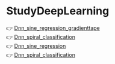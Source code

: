 # StudyDeepLearning
👉 [Dnn_sine_regression_gradienttape](https://github.com/Juyoung4/StudyDeepLearning/blob/master/Dnn_sine_regression_gradienttape.ipynb)<br>
👉 [Dnn_spiral_classification](https://github.com/Juyoung4/StudyDeepLearning/blob/master/Dnn_spiral_classification_gradienttape.ipynb)<br>
👉 [Dnn_sine_regression](https://github.com/Juyoung4/StudyDeepLearning/blob/master/Dnn_sine_regression_keras.ipynb)<br>
👉 [Dnn_spiral_classification](https://github.com/Juyoung4/StudyDeepLearning/blob/master/Dnn_spiral_classification_keras.ipynb)<br>
